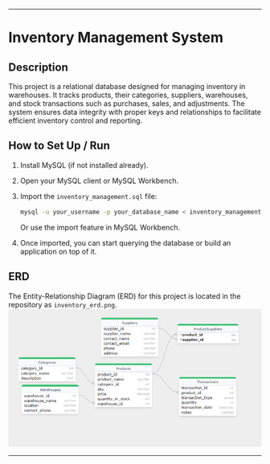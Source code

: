 

---

# Inventory Management System

## Description

This project is a relational database designed for managing inventory in warehouses. It tracks products, their categories, suppliers, warehouses, and stock transactions such as purchases, sales, and adjustments. The system ensures data integrity with proper keys and relationships to facilitate efficient inventory control and reporting.

## How to Set Up / Run

1. Install MySQL (if not installed already).
2. Open your MySQL client or MySQL Workbench.
3. Import the `inventory_management.sql` file:

   ```bash
   mysql -u your_username -p your_database_name < inventory_management.sql
   ```

   Or use the import feature in MySQL Workbench.
4. Once imported, you can start querying the database or build an application on top of it.

## ERD

The Entity-Relationship Diagram (ERD) for this project is located in the repository as `inventory_erd.png`.
![ERD Screenshot](inventory_erd.png)

---


